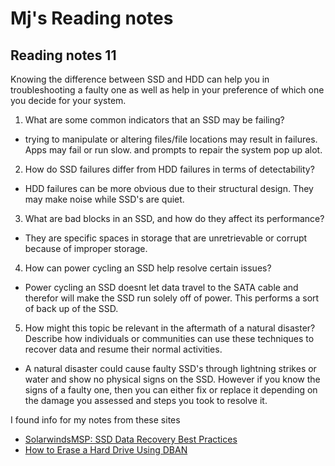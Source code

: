 # Mj's Reading notes 

## Reading notes 11
Knowing the difference between SSD and HDD can help you in troubleshooting a faulty one as well as help in your preference of which one you decide for your system. 


1. What are some common indicators that an SSD may be failing?
- trying to manipulate or altering files/file locations may result in failures. Apps may fail or run slow. and prompts to repair the system pop up alot. 
2. How do SSD failures differ from HDD failures in terms of detectability?
- HDD failures can be more obvious due to their structural design. They may make noise while SSD's are quiet. 
3. What are bad blocks in an SSD, and how do they affect its performance?
- They are specific spaces in storage that are unretrievable or corrupt because of improper storage.
4. How can power cycling an SSD help resolve certain issues?
- Power cycling an SSD doesnt let data travel to the SATA cable and therefor will make the SSD run solely off of power. This performs a sort of back up of the SSD. 
5. How might this topic be relevant in the aftermath of a natural disaster? Describe how individuals or communities can use these techniques to recover data and resume their normal activities.
- A natural disaster could cause faulty SSD's through lightning strikes or water and show no physical signs on the SSD. However if you know the signs of a faulty one, then you can either fix or replace it depending on the damage you assessed and steps you took to resolve it.  

I found info for my notes from these sites
- [SolarwindsMSP: SSD Data Recovery Best Practices](https://www.n-able.com/blog/ssd-data-recovery-best-practices)
- [How to Erase a Hard Drive Using DBAN](https://www.lifewire.com/how-to-erase-a-hard-drive-using-dban-2619148)